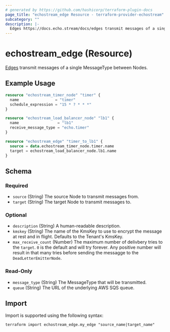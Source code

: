 ```yaml
---
# generated by https://github.com/hashicorp/terraform-plugin-docs
page_title: "echostream_edge Resource - terraform-provider-echostream"
subcategory: ""
description: |-
  Edges https://docs.echo.stream/docs/edges transmit messages of a single MessageType between Nodes.
---
```


# echostream_edge (Resource)

[Edges](https://docs.echo.stream/docs/edges) transmit messages of a single MessageType between Nodes.

## Example Usage

```terraform
resource "echostream_timer_node" "timer" {
  name                = "timer"
  schedule_expression = "15 * ? * * *"
}

resource "echostream_load_balancer_node" "lb1" {
  name                 = "lb1"
  receive_message_type = "echo.timer"
}

resource "echostream_edge" "timer_to_lb1" {
  source = data.echostream_timer_node.timer.name
  target = echostream_load_balancer_node.lb1.name
}
```

<!-- schema generated by tfplugindocs -->
## Schema

### Required

- `source` (String) The source Node to transmit messages from.
- `target` (String) The target Node to transmit messages to.

### Optional

- `description` (String) A human-readable description.
- `kmskey` (String) The name of the KmsKey to use to encrypt the message at rest and in flight. Defaults to the Tenant's KmsKey.
- `max_receive_count` (Number) The maximum number of delivbery tries to the `target`. `0` is the default and will try forever. Any positive number will result in that many tries before sending the messagge to the `DeadLetterEmitterNode`.

### Read-Only

- `message_type` (String) The MessageType that will be transmitted.
- `queue` (String) The URL of the underlying AWS SQS queue.

## Import

Import is supported using the following syntax:

```shell
terraform import echostream_edge.my_edge "source_name|target_name"
```
